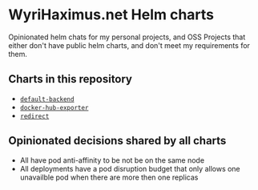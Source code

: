 # WyriHaximus.net Helm charts

Opinionated helm chats for my personal projects, and OSS Projects that either don't have public helm charts, and don't meet my requirements for them.

## Charts in this repository

* [`default-backend`](https://hub.helm.sh/charts/wyrihaximusnet/default-backend)
* [`docker-hub-exporter`](https://hub.helm.sh/charts/wyrihaximusnet/docker-hub-exporter)
* [`redirect`](https://hub.helm.sh/charts/wyrihaximusnet/redirect)


## Opinionated decisions shared by all charts

* All have pod anti-affinity to be not be on the same node
* All deployments have a pod disruption budget that only allows one unavailble pod when there are more then one replicas
